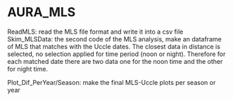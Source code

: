 # AURA_MLS

ReadMLS: 
  read the MLS file format and write it into a csv file
Skim_MLSData: 
  the second code of the MLS analysis, make an dataframe of MLS that matches with the Uccle dates.
The closest data in distance is selected, no selection applied for time period (noon or night). Therefore for each matched date 
there are two data one for the noon time and the other for night time.

Plot_Dif_PerYear/Season: make the final MLS-Uccle plots per season or year
